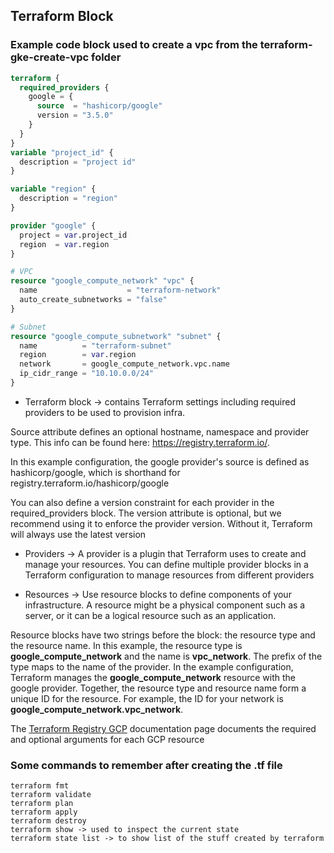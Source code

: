 Terraform Block
------------------
### Example code block used to create a vpc from the terraform-gke-create-vpc folder

```tf
terraform {
  required_providers {
    google = {
      source  = "hashicorp/google"
      version = "3.5.0"
    }
  }
}
variable "project_id" {
  description = "project id"
}

variable "region" {
  description = "region"
}

provider "google" {
  project = var.project_id
  region  = var.region
}

# VPC
resource "google_compute_network" "vpc" {
  name                    = "terraform-network"
  auto_create_subnetworks = "false"
}

# Subnet
resource "google_compute_subnetwork" "subnet" {
  name          = "terraform-subnet"
  region        = var.region
  network       = google_compute_network.vpc.name
  ip_cidr_range = "10.10.0.0/24"
}
```

- Terraform block -> contains Terraform settings including required providers to be used to provision infra. 

Source attribute defines an optional hostname, namespace and provider type. This info can be found here: https://registry.terraform.io/. 

In this example configuration, the google provider's source is defined as hashicorp/google, which is shorthand for registry.terraform.io/hashicorp/google

You can also define a version constraint for each provider in the required_providers block. The version attribute is optional, but we recommend using it to enforce the provider version. Without it, Terraform will always use the latest version

- Providers ->  A provider is a plugin that Terraform uses to create and manage your resources. You can define multiple provider blocks in a Terraform configuration to manage resources from different providers
  
- Resources -> Use resource blocks to define components of your infrastructure. A resource might be a physical component such as a server, or it can be a logical resource such as an application.

Resource blocks have two strings before the block: the resource type and the resource name. In this example, the resource type is **google_compute_network** and the name is **vpc_network**. The prefix of the type maps to the name of the provider. In the example configuration, Terraform manages the **google_compute_network** resource with the google provider. Together, the resource type and resource name form a unique ID for the resource. For example, the ID for your network is **google_compute_network.vpc_network**.

The [Terraform Registry GCP](https://registry.terraform.io/providers/hashicorp/google/latest/docs) documentation page documents the required and optional arguments for each GCP resource

### Some commands to remember after creating the .tf file

```
terraform fmt
terraform validate
terraform plan
terraform apply
terraform destroy
terraform show -> used to inspect the current state
terraform state list -> to show list of the stuff created by terraform
```